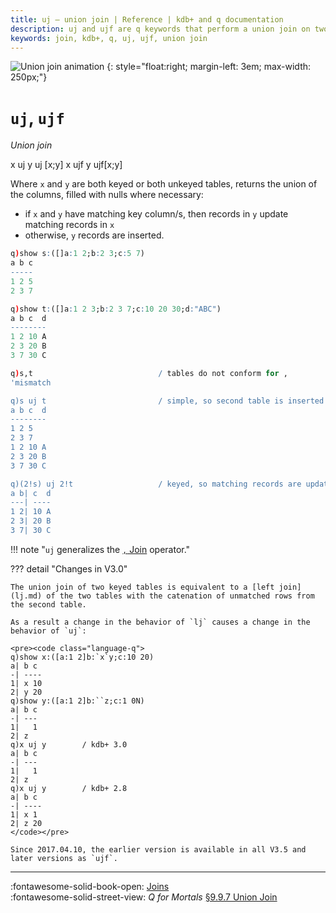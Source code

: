 ```yaml
---
title: uj – union join | Reference | kdb+ and q documentation
description: uj and ujf are q keywords that perform a union join on two tables.
keywords: join, kdb+, q, uj, ujf, union join
---
```

![Union join animation](../img/uj.gif)
{: style="float:right; margin-left: 3em; max-width: 250px;"}

# `uj`, `ujf`




_Union join_

<div markdown="1" class="typewriter">
x uj  y     uj [x;y]
x ujf y     ujf[x;y]
</div>


Where `x` and `y` are both keyed or both unkeyed tables, returns the union of the columns, filled with nulls where necessary:

-   if `x` and `y` have matching key column/s, then records in `y` update matching records in `x`
-   otherwise, `y` records are inserted.

```q
q)show s:([]a:1 2;b:2 3;c:5 7)
a b c
-----
1 2 5
2 3 7

q)show t:([]a:1 2 3;b:2 3 7;c:10 20 30;d:"ABC")
a b c  d
--------
1 2 10 A
2 3 20 B
3 7 30 C

q)s,t                            / tables do not conform for ,
'mismatch

q)s uj t                         / simple, so second table is inserted
a b c  d
--------
1 2 5
2 3 7
1 2 10 A
2 3 20 B
3 7 30 C

q)(2!s) uj 2!t                   / keyed, so matching records are updated
a b| c  d
---| ----
1 2| 10 A
2 3| 20 B
3 7| 30 C
```

!!! note "`uj` generalizes the [`,` Join](join.md) operator."


??? detail "Changes in V3.0"

    The union join of two keyed tables is equivalent to a [left join](lj.md) of the two tables with the catenation of unmatched rows from the second table.

    As a result a change in the behavior of `lj` causes a change in the behavior of `uj`:

    <pre><code class="language-q">
    q)show x:([a:1 2]b:`x`y;c:10 20)
    a| b c
    -| ----
    1| x 10
    2| y 20
    q)show y:([a:1 2]b:``z;c:1 0N)
    a| b c
    -| ---
    1|   1
    2| z
    q)x uj y		/ kdb+ 3.0
    a| b c
    -| ---
    1|   1
    2| z
    q)x uj y        / kdb+ 2.8
    a| b c
    -| ----
    1| x 1
    2| z 20
    </code></pre>

    Since 2017.04.10, the earlier version is available in all V3.5 and later versions as `ujf`.


---
:fontawesome-solid-book-open:
[Joins](../basics/joins.md)
<br>
:fontawesome-solid-street-view:
_Q for Mortals_
[§9.9.7 Union Join](/q4m3/9_Queries_q-sql/#997-union-join)

